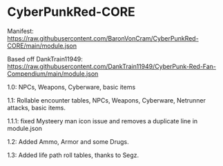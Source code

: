 # CyberPunkRed-CORE

Manifest: https://raw.githubusercontent.com/BaronVonCram/CyberPunkRed-CORE/main/module.json



Based off DankTrain11949: https://raw.githubusercontent.com/DankTrain11949/CyberPunk-Red-Fan-Compendium/main/module.json

1.0: NPCs, Weapons, Cyberware, basic items

1.1: Rollable encounter tables, NPCs, Weapons, Cyberware, Netrunner attacks, basic items.

1.1.1: fixed Mysteery man icon issue and removes a duplicate line in module.json

1.2: Added Ammo, Armor and some Drugs.

1.3: Added life path roll tables, thanks to Segz.
